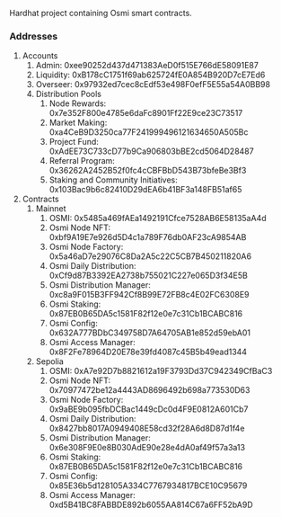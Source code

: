 Hardhat project containing Osmi smart contracts.

### Addresses

1. Accounts
   1. Admin: 0xee90252d437d471383AeD0f515E766dE58091E87
   1. Liquidity: 0xB178cC1751f69ab625724fE0A854B920D7cE7Ed6
   1. Overseer: 0x97932ed7cec8cEdf53e498F0efF5E55a54A0BB98
   1. Distribution Pools
      1. Node Rewards: 0x7e352F800e4785e6daFc8901Ff22E9ce23C73517
      1. Market Making: 0xa4CeB9D3250ca77F241999496121634650A505Bc
      1. Project Fund: 0xAdEE73C733cD77b9Ca906803bBE2cd5064D28487
      1. Referral Program: 0x36262A2452B52f0fc4cCBFBbD543B73bfeBe3Bf3
      1. Staking and Community Initiatives: 0x103Bac9b6c82410D29dEA6b41BF3a148FB51af65
1. Contracts
      1. Mainnet
         1. OSMI: 0x5485a469fAEa1492191Cfce7528AB6E58135aA4d
         1. Osmi Node NFT: 0xbf9A19E7e926d5D4c1a789F76db0AF23cA9854AB
         1. Osmi Node Factory: 0x5a46aD7e29076C8Da2A5c22C5CB7B450211820A6
         1. Osmi Daily Distribution: 0xCf9d87B3392EA2738b755021C227e065D3f34E5B
         1. Osmi Distribution Manager: 0xc8a9F015B3FF942Cf8B99E72FB8c4E02FC6308E9
         1. Osmi Staking: 0x87EB0B65DA5c1581F82f12e0e7c31Cb1BCABC816
         1. Osmi Config: 0x632A777BDbC349758D7A64705AB1e852d59ebA01
         1. Osmi Access Manager: 0x8F2Fe78964D20E78e39fd4087c45B5b49ead1344
      1. Sepolia
         1. OSMI: 0xA7e92D7b8821612a19F3793Dd37C942349CfBaC3
         1. Osmi Node NFT: 0x70977472be12a4443AD8696492b698a773530D63
         1. Osmi Node Factory: 0x9aBE9b095fbDCBac1449cDc0d4F9E0812A601Cb7
         1. Osmi Daily Distribution: 0x8427bb8017A0949408E58cd32f28A6d8D87d1f4e
         1. Osmi Distribution Manager: 0x6e308F9E0e8B030AdE90e28e4dA0af49f57a3a13
         1. Osmi Staking: 0x87EB0B65DA5c1581F82f12e0e7c31Cb1BCABC816
         1. Osmi Config: 0x85E36b5d128105A334C7767934817BCE10C95679
         1. Osmi Access Manager: 0xd5B41BC8FABBDE892b6055AA814C67a6FF52bA9D
    
